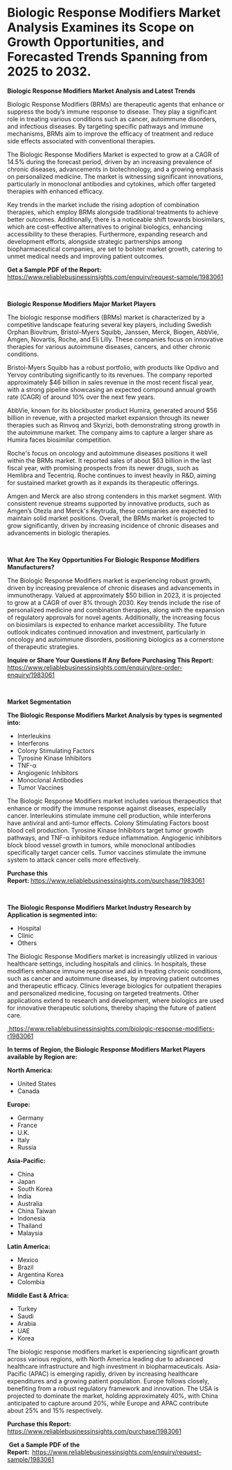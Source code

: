 <p><h1>Biologic Response Modifiers Market Analysis Examines its Scope on Growth Opportunities, and Forecasted Trends Spanning from 2025 to 2032.</h1></p><p><strong>Biologic Response Modifiers Market Analysis and Latest Trends</strong></p>
<p><p>Biologic Response Modifiers (BRMs) are therapeutic agents that enhance or suppress the body’s immune response to disease. They play a significant role in treating various conditions such as cancer, autoimmune disorders, and infectious diseases. By targeting specific pathways and immune mechanisms, BRMs aim to improve the efficacy of treatment and reduce side effects associated with conventional therapies.</p><p>The Biologic Response Modifiers Market is expected to grow at a CAGR of 14.5% during the forecast period, driven by an increasing prevalence of chronic diseases, advancements in biotechnology, and a growing emphasis on personalized medicine. The market is witnessing significant innovations, particularly in monoclonal antibodies and cytokines, which offer targeted therapies with enhanced efficacy.</p><p>Key trends in the market include the rising adoption of combination therapies, which employ BRMs alongside traditional treatments to achieve better outcomes. Additionally, there is a noticeable shift towards biosimilars, which are cost-effective alternatives to original biologics, enhancing accessibility to these therapies. Furthermore, expanding research and development efforts, alongside strategic partnerships among biopharmaceutical companies, are set to bolster market growth, catering to unmet medical needs and improving patient outcomes.</p></p>
<p><strong>Get a Sample PDF of the Report:&nbsp;</strong> <a href="https://www.reliablebusinessinsights.com/enquiry/request-sample/1983061?utm_campaign=1138&utm_medium=2&utm_source=Github&utm_content=ia&utm_term=19042025&utm_id=biologic-response-modifiers">https://www.reliablebusinessinsights.com/enquiry/request-sample/1983061</a></p>
<p>&nbsp;</p>
<p><strong>Biologic Response Modifiers Major Market Players</strong></p>
<p><p>The biologic response modifiers (BRMs) market is characterized by a competitive landscape featuring several key players, including Swedish Orphan Biovitrum, Bristol-Myers Squibb, Janssen, Merck, Biogen, AbbVie, Amgen, Novartis, Roche, and Eli Lilly. These companies focus on innovative therapies for various autoimmune diseases, cancers, and other chronic conditions.</p><p>Bristol-Myers Squibb has a robust portfolio, with products like Opdivo and Yervoy contributing significantly to its revenues. The company reported approximately $46 billion in sales revenue in the most recent fiscal year, with a strong pipeline showcasing an expected compound annual growth rate (CAGR) of around 10% over the next few years.</p><p>AbbVie, known for its blockbuster product Humira, generated around $56 billion in revenue, with a projected market expansion through its newer therapies such as Rinvoq and Skyrizi, both demonstrating strong growth in the autoimmune market. The company aims to capture a larger share as Humira faces biosimilar competition.</p><p>Roche's focus on oncology and autoimmune diseases positions it well within the BRMs market. It reported sales of about $63 billion in the last fiscal year, with promising prospects from its newer drugs, such as Hemlibra and Tecentriq. Roche continues to invest heavily in R&D, aiming for sustained market growth as it expands its therapeutic offerings.</p><p>Amgen and Merck are also strong contenders in this market segment. With consistent revenue streams supported by innovative products, such as Amgen’s Otezla and Merck's Keytruda, these companies are expected to maintain solid market positions. Overall, the BRMs market is projected to grow significantly, driven by increasing incidence of chronic diseases and advancements in biologic therapies.</p></p>
<p>&nbsp;</p>
<p><strong>What Are The Key Opportunities For Biologic Response Modifiers Manufacturers?</strong></p>
<p><p>The Biologic Response Modifiers market is experiencing robust growth, driven by increasing prevalence of chronic diseases and advancements in immunotherapy. Valued at approximately $50 billion in 2023, it is projected to grow at a CAGR of over 8% through 2030. Key trends include the rise of personalized medicine and combination therapies, along with the expansion of regulatory approvals for novel agents. Additionally, the increasing focus on biosimilars is expected to enhance market accessibility. The future outlook indicates continued innovation and investment, particularly in oncology and autoimmune disorders, positioning biologics as a cornerstone of therapeutic strategies.</p></p>
<p><strong>Inquire or Share Your Questions If Any Before Purchasing This Report:</strong> <a href="https://www.reliablebusinessinsights.com/enquiry/pre-order-enquiry/1983061?utm_campaign=1138&utm_medium=2&utm_source=Github&utm_content=ia&utm_term=19042025&utm_id=biologic-response-modifiers">https://www.reliablebusinessinsights.com/enquiry/pre-order-enquiry/1983061</a></p>
<p>&nbsp;</p>
<p><strong>Market Segmentation</strong></p>
<p><strong>The Biologic Response Modifiers Market Analysis by types is segmented into:</strong></p>
<p><ul><li>Interleukins</li><li>Interferons</li><li>Colony Stimulating Factors</li><li>Tyrosine Kinase Inhibitors</li><li>TNF-α</li><li>Angiogenic Inhibitors</li><li>Monoclonal Antibodies</li><li>Tumor Vaccines</li></ul></p>
<p><p>The Biologic Response Modifiers market includes various therapeutics that enhance or modify the immune response against diseases, especially cancer. Interleukins stimulate immune cell production, while interferons have antiviral and anti-tumor effects. Colony Stimulating Factors boost blood cell production. Tyrosine Kinase Inhibitors target tumor growth pathways, and TNF-α inhibitors reduce inflammation. Angiogenic inhibitors block blood vessel growth in tumors, while monoclonal antibodies specifically target cancer cells. Tumor vaccines stimulate the immune system to attack cancer cells more effectively.</p></p>
<p><strong>Purchase this Report:&nbsp;</strong><a href="https://www.reliablebusinessinsights.com/purchase/1983061?utm_campaign=1138&utm_medium=2&utm_source=Github&utm_content=ia&utm_term=19042025&utm_id=biologic-response-modifiers">https://www.reliablebusinessinsights.com/purchase/1983061</a></p>
<p>&nbsp;</p>
<p><strong>The Biologic Response Modifiers Market Industry Research by Application is segmented into:</strong></p>
<p><ul><li>Hospital</li><li>Clinic</li><li>Others</li></ul></p>
<p><p>The Biologic Response Modifiers market is increasingly utilized in various healthcare settings, including hospitals and clinics. In hospitals, these modifiers enhance immune response and aid in treating chronic conditions, such as cancer and autoimmune diseases, by improving patient outcomes and therapeutic efficacy. Clinics leverage biologics for outpatient therapies and personalized medicine, focusing on targeted treatments. Other applications extend to research and development, where biologics are used for innovative therapeutic solutions, thereby shaping the future of patient care.</p></p>
<p><a href="https://www.reliablebusinessinsights.com/biologic-response-modifiers-r1983061?utm_campaign=1138&utm_medium=2&utm_source=Github&utm_content=ia&utm_term=19042025&utm_id=biologic-response-modifiers">&nbsp;https://www.reliablebusinessinsights.com/biologic-response-modifiers-r1983061</a></p>
<p><strong>In terms of Region, the Biologic Response Modifiers Market Players available by Region are:</strong></p>
<p>
    <p> <strong> North America: </strong>
        <ul>
            <li>United States</li>
            <li>Canada</li>
        </ul>
        </p> 
    <p> <strong> Europe: </strong>
        <ul>
            <li>Germany</li>
            <li>France</li>
            <li>U.K.</li>
            <li>Italy</li>
            <li>Russia</li>
        </ul>
        </p> 
    <p> <strong> Asia-Pacific: </strong>
        <ul>
            <li>China</li>
            <li>Japan</li>
            <li>South Korea</li>
            <li>India</li>
            <li>Australia</li>
            <li>China Taiwan</li>
            <li>Indonesia</li>
            <li>Thailand</li>
            <li>Malaysia</li>
        </ul>
        </p> 
    <p> <strong> Latin America: </strong>
        <ul>
            <li>Mexico</li>
            <li>Brazil</li>
            <li>Argentina Korea</li>
            <li>Colombia</li>
        </ul>
        </p> 
    <p> <strong> Middle East & Africa: </strong>
        <ul>
            <li>Turkey</li>
            <li>Saudi</li>
            <li>Arabia</li>
            <li>UAE</li>
            <li>Korea</li>
        </ul>
    </p>
    </p>
<p><p>The biologic response modifiers market is experiencing significant growth across various regions, with North America leading due to advanced healthcare infrastructure and high investment in biopharmaceuticals. Asia-Pacific (APAC) is emerging rapidly, driven by increasing healthcare expenditures and a growing patient population. Europe follows closely, benefiting from a robust regulatory framework and innovation. The USA is projected to dominate the market, holding approximately 40%, with China anticipated to capture around 20%, while Europe and APAC contribute about 25% and 15% respectively.</p></p>
<p><strong>Purchase this Report: </strong><a href="https://www.reliablebusinessinsights.com/purchase/1983061?utm_campaign=1138&utm_medium=2&utm_source=Github&utm_content=ia&utm_term=19042025&utm_id=biologic-response-modifiers">https://www.reliablebusinessinsights.com/purchase/1983061</a></p>
<p>&nbsp;<strong>Get a Sample PDF of the Report:&nbsp;&nbsp;</strong><a href="https://www.reliablebusinessinsights.com/enquiry/request-sample/1983061?utm_campaign=1138&utm_medium=2&utm_source=Github&utm_content=ia&utm_term=19042025&utm_id=biologic-response-modifiers">https://www.reliablebusinessinsights.com/enquiry/request-sample/1983061</a></p>
<p><strong></strong></p>
<p><p></p><p></p><p></p></p>